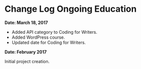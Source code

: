 # Change Log Ongoing Education

**Date: March 18, 2017**

* Added API category to Coding for Writers.
* Added WordPress course.
* Updated date for Coding for Writers.

**Date: February 2017**

Initial project creation.
